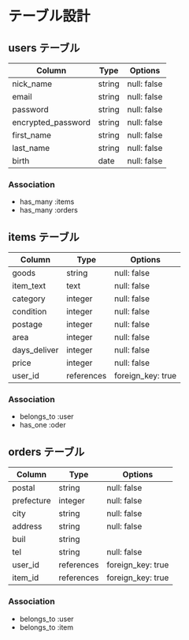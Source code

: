 # テーブル設計

## users テーブル

| Column             | Type    | Options     |
| ------------------ | ------- | ----------- |
| nick_name          | string  | null: false |
| email              | string  | null: false |
| password           | string  | null: false |
| encrypted_password | string  | null: false |
| first_name         | string  | null: false |
| last_name          | string  | null: false |
| birth              | date    | null: false |

### Association

- has_many :items
- has_many :orders

## items テーブル

| Column       | Type       | Options           |
| ------------ | ---------- | ----------------- |
| goods        | string     | null: false       |
| item_text    | text       | null: false       |
| category     | integer    | null: false       |
| condition    | integer    | null: false       |
| postage      | integer    | null: false       |
| area         | integer    | null: false       |
| days_deliver | integer    | null: false       |
| price        | integer    | null: false       |
| user_id      | references | foreign_key: true |

### Association

- belongs_to :user
- has_one :oder



## orders テーブル

| Column     | Type       | Options           |
| ---------- | ---------- | ----------------- |
| postal     | string     | null: false       |
| prefecture | integer    | null: false       |
| city       | string     | null: false       |
| address    | string     | null: false       |
| buil       | string     |                   |
| tel        | string     | null: false       |
| user_id    | references | foreign_key: true |
| item_id    | references | foreign_key: true |

### Association

- belongs_to :user
- belongs_to :item

